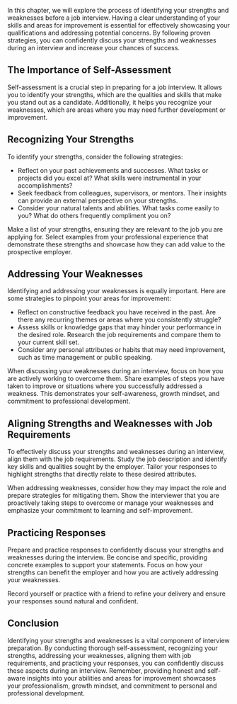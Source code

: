 
In this chapter, we will explore the process of identifying your strengths and weaknesses before a job interview. Having a clear understanding of your skills and areas for improvement is essential for effectively showcasing your qualifications and addressing potential concerns. By following proven strategies, you can confidently discuss your strengths and weaknesses during an interview and increase your chances of success.

**The Importance of Self-Assessment**
-------------------------------------

Self-assessment is a crucial step in preparing for a job interview. It allows you to identify your strengths, which are the qualities and skills that make you stand out as a candidate. Additionally, it helps you recognize your weaknesses, which are areas where you may need further development or improvement.

**Recognizing Your Strengths**
------------------------------

To identify your strengths, consider the following strategies:

* Reflect on your past achievements and successes. What tasks or projects did you excel at? What skills were instrumental in your accomplishments?
* Seek feedback from colleagues, supervisors, or mentors. Their insights can provide an external perspective on your strengths.
* Consider your natural talents and abilities. What tasks come easily to you? What do others frequently compliment you on?

Make a list of your strengths, ensuring they are relevant to the job you are applying for. Select examples from your professional experience that demonstrate these strengths and showcase how they can add value to the prospective employer.

**Addressing Your Weaknesses**
------------------------------

Identifying and addressing your weaknesses is equally important. Here are some strategies to pinpoint your areas for improvement:

* Reflect on constructive feedback you have received in the past. Are there any recurring themes or areas where you consistently struggle?
* Assess skills or knowledge gaps that may hinder your performance in the desired role. Research the job requirements and compare them to your current skill set.
* Consider any personal attributes or habits that may need improvement, such as time management or public speaking.

When discussing your weaknesses during an interview, focus on how you are actively working to overcome them. Share examples of steps you have taken to improve or situations where you successfully addressed a weakness. This demonstrates your self-awareness, growth mindset, and commitment to professional development.

**Aligning Strengths and Weaknesses with Job Requirements**
-----------------------------------------------------------

To effectively discuss your strengths and weaknesses during an interview, align them with the job requirements. Study the job description and identify key skills and qualities sought by the employer. Tailor your responses to highlight strengths that directly relate to these desired attributes.

When addressing weaknesses, consider how they may impact the role and prepare strategies for mitigating them. Show the interviewer that you are proactively taking steps to overcome or manage your weaknesses and emphasize your commitment to learning and self-improvement.

**Practicing Responses**
------------------------

Prepare and practice responses to confidently discuss your strengths and weaknesses during the interview. Be concise and specific, providing concrete examples to support your statements. Focus on how your strengths can benefit the employer and how you are actively addressing your weaknesses.

Record yourself or practice with a friend to refine your delivery and ensure your responses sound natural and confident.

**Conclusion**
--------------

Identifying your strengths and weaknesses is a vital component of interview preparation. By conducting thorough self-assessment, recognizing your strengths, addressing your weaknesses, aligning them with job requirements, and practicing your responses, you can confidently discuss these aspects during an interview. Remember, providing honest and self-aware insights into your abilities and areas for improvement showcases your professionalism, growth mindset, and commitment to personal and professional development.
